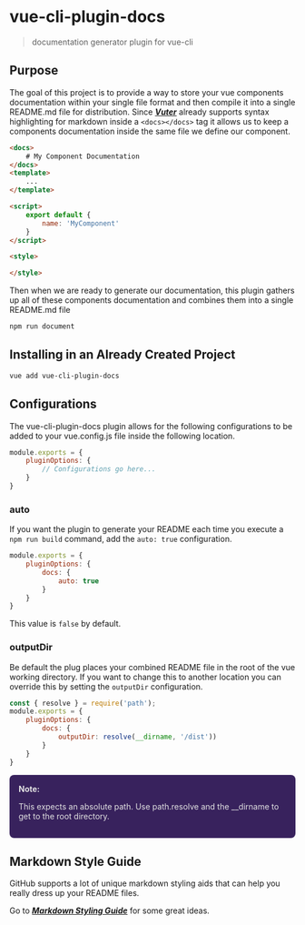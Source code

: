 # vue-cli-plugin-docs

> documentation generator plugin for vue-cli

## Purpose

The goal of this project is to provide a way to store your vue components documentation within your single file format and then compile it into a single README.md file for distribution.  Since ***[Vuter](https://marketplace.visualstudio.com/items?itemName=octref.vetur)*** already supports syntax highlighting for markdown inside a `<docs></docs>` tag it allows us to keep a components documentation inside the same file we define our component.

``` html
<docs>
    # My Component Documentation
</docs>
<template>
    ...
</template>

<script>
    export default {
        name: 'MyComponent'
    }
</script>

<style>

</style>
```

Then when we are ready to generate our documentation, this plugin gathers up all of these components documentation and combines them into a single README.md file

``` sh
npm run document
```

## Installing in an Already Created Project

``` sh
vue add vue-cli-plugin-docs
```

## Configurations

The vue-cli-plugin-docs plugin allows for the following configurations to be added to your vue.config.js file inside the following location.

``` js
module.exports = {
    pluginOptions: {
        // Configurations go here...
    }
}
```

### auto

If you want the plugin to generate your README each time you execute a `npm run build` command, add the `auto: true` configuration.
``` js
module.exports = {
    pluginOptions: {
        docs: {
            auto: true
        }
    }
}
```
This value is `false` by default.

### outputDir

Be default the plug places your combined README file in the root of the vue working directory.  If you want to change this to another location you can override this by setting the `outputDir` configuration.
``` js
const { resolve } = require('path');
module.exports = {
    pluginOptions: {
        docs: {
            outputDir: resolve(__dirname, '/dist'))
        }
    }
}
```
<div style="background-color: #38225d; color: #e3e3e3; padding: 1rem; border-radius: 8px;">
    <div style="font-weight: bold">Note:</div>
    <p>This expects an absolute path. Use path.resolve and the __dirname to get to the root directory.</p>
</div>

## Markdown Style Guide

GitHub supports a lot of unique markdown styling aids that can help you really dress up your README files.

Go to ***[Markdown Styling Guide](https://about.gitlab.com/handbook/engineering/ux/technical-writing/markdown-guide/)*** for some great ideas.
